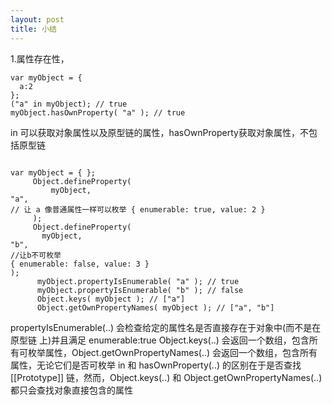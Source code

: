 ```yaml
---
layout: post
title: 小结
---
```


1.属性存在性，

~~~
var myObject = {
  a:2
};
("a" in myObject); // true
myObject.hasOwnProperty( "a" ); // true
~~~
in 可以获取对象属性以及原型链的属性，hasOwnProperty获取对象属性，不包括原型链

~~~

var myObject = { };
     Object.defineProperty(
         myObject,
"a",
// 让 a 像普通属性一样可以枚举 { enumerable: true, value: 2 }
     );
     Object.defineProperty(
       myObject,
"b",
//让b不可枚举
{ enumerable: false, value: 3 }
);
      myObject.propertyIsEnumerable( "a" ); // true
      myObject.propertyIsEnumerable( "b" ); // false
      Object.keys( myObject ); // ["a"]
      Object.getOwnPropertyNames( myObject ); // ["a", "b"]
~~~

propertyIsEnumerable(..) 会检查给定的属性名是否直接存在于对象中(而不是在原型链 上)并且满足 enumerable:true
Object.keys(..) 会返回一个数组，包含所有可枚举属性，Object.getOwnPropertyNames(..) 会返回一个数组，包含所有属性，无论它们是否可枚举
in 和 hasOwnProperty(..) 的区别在于是否查找 [[Prototype]] 链，然而，Object.keys(..) 和 Object.getOwnPropertyNames(..) 都只会查找对象直接包含的属性
